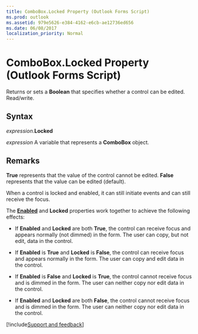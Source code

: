 ```yaml
---
title: ComboBox.Locked Property (Outlook Forms Script)
ms.prod: outlook
ms.assetid: 979e5626-e384-4162-e6cb-ae12736ed656
ms.date: 06/08/2017
localization_priority: Normal
---
```



# ComboBox.Locked Property (Outlook Forms Script)

Returns or sets a  **Boolean** that specifies whether a control can be edited. Read/write.


## Syntax

_expression_.**Locked**

_expression_ A variable that represents a  **ComboBox** object.


## Remarks

 **True** represents that the value of the control cannot be edited. **False** represents that the value can be edited (default).

When a control is locked and enabled, it can still initiate events and can still receive the focus.

The **[Enabled](Outlook.combobox.enabled.md)** and **Locked** properties work together to achieve the following effects:


- If  **Enabled** and **Locked** are both **True**, the control can receive focus and appears normally (not dimmed) in the form. The user can copy, but not edit, data in the control.
    
- If  **Enabled** is **True** and **Locked** is **False**, the control can receive focus and appears normally in the form. The user can copy and edit data in the control.
    
- If  **Enabled** is **False** and **Locked** is **True**, the control cannot receive focus and is dimmed in the form. The user can neither copy nor edit data in the control.
    
- If  **Enabled** and **Locked** are both **False**, the control cannot receive focus and is dimmed in the form. The user can neither copy nor edit data in the control.

[!include[Support and feedback](~/includes/feedback-boilerplate.md)]